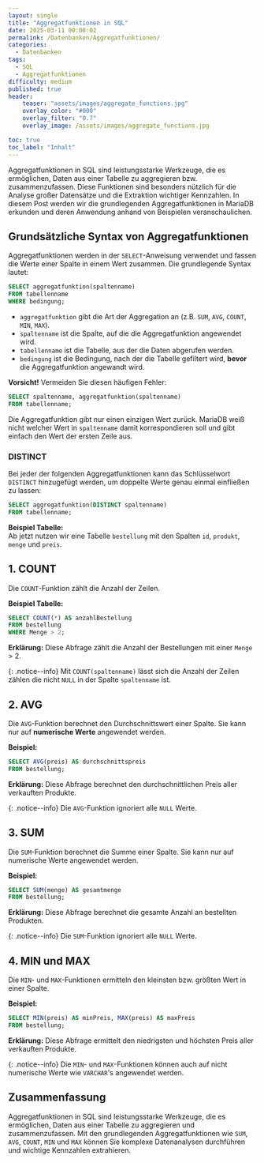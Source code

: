 ```yaml
---
layout: single
title: "Aggregatfunktionen in SQL"
date: 2025-03-11 00:00:02
permalink: /Datenbanken/Aggregatfunktionen/
categories:
  - Datenbanken
tags:
  - SQL
  - Aggregatfunktionen
difficulty: medium
published: true
header:
    teaser: "assets/images/aggregate_functions.jpg"
    overlay_color: "#000"
    overlay_filter: "0.7"
    overlay_image: /assets/images/aggregate_functions.jpg

toc: true
toc_label: "Inhalt"
---
```


Aggregatfunktionen in SQL sind leistungsstarke Werkzeuge, die es ermöglichen, Daten aus einer Tabelle zu aggregieren bzw. zusammenzufassen. Diese Funktionen sind besonders nützlich für die Analyse großer Datensätze und die Extraktion wichtiger Kennzahlen. In diesem Post werden wir die grundlegenden Aggregatfunktionen in MariaDB erkunden und deren Anwendung anhand von Beispielen veranschaulichen.

## Grundsätzliche Syntax von Aggregatfunktionen
Aggregatfunktionen werden in der `SELECT`-Anweisung verwendet und fassen die Werte einer Spalte in einem Wert zusammen. Die grundlegende Syntax lautet:

```sql
SELECT aggregatfunktion(spaltenname)
FROM tabellenname
WHERE bedingung;
```

- `aggregatfunktion` gibt die Art der Aggregation an (z.B. `SUM`, `AVG`, `COUNT`, `MIN`, `MAX`).
- `spaltenname` ist die Spalte, auf die die Aggregatfunktion angewendet wird.
- `tabellenname` ist die Tabelle, aus der die Daten abgerufen werden. 
- `bedingung` ist die Bedingung, nach der die Tabelle gefiltert wird, **bevor** die Aggregatfunktion angewandt wird.

**Vorsicht!**
Vermeiden Sie diesen häufigen Fehler:

```sql
SELECT spaltenname, aggregatfunktion(spaltenname)
FROM tabellenname;
```

Die Aggregatfunktion gibt nur einen einzigen Wert zurück. MariaDB weiß nicht welcher Wert in `spaltenname` damit korrespondieren soll und gibt einfach den Wert der ersten Zeile aus.

### DISTINCT
Bei jeder der folgenden Aggregatfunktionen kann das Schlüsselwort `DISTINCT` hinzugefügt werden, um doppelte Werte genau einmal einfließen zu lassen:

```sql
SELECT aggregatfunktion(DISTINCT spaltenname)
FROM tabellenname;
```

**Beispiel Tabelle:**  
Ab jetzt nutzen wir eine Tabelle `bestellung` mit den Spalten `id`, `produkt`, `menge` und `preis`.

## 1. COUNT
Die `COUNT`-Funktion zählt die Anzahl der Zeilen. 

**Beispiel Tabelle:**
```sql
SELECT COUNT(*) AS anzahlBestellung
FROM bestellung
WHERE Menge > 2;
```
**Erklärung:** Diese Abfrage zählt die Anzahl der Bestellungen mit einer `Menge` > 2.

{: .notice--info}
Mit `COUNT(spaltenname)` lässt sich die Anzahl der Zeilen zählen die nicht `NULL` in der Spalte `spaltenname` ist.

## 2. AVG
Die `AVG`-Funktion berechnet den Durchschnittswert einer Spalte. Sie kann nur auf **numerische Werte** angewendet werden.

**Beispiel:**
```sql
SELECT AVG(preis) AS durchschnittspreis
FROM bestellung;
```
**Erklärung:** Diese Abfrage berechnet den durchschnittlichen Preis aller verkauften Produkte.

{: .notice--info}
Die `AVG`-Funktion ignoriert alle `NULL` Werte.

## 3. SUM
Die `SUM`-Funktion berechnet die Summe einer Spalte. Sie kann nur auf numerische Werte angewendet werden.

**Beispiel:**
```sql
SELECT SUM(menge) AS gesamtmenge
FROM bestellung;
```
**Erklärung:** Diese Abfrage berechnet die gesamte Anzahl an bestellten Produkten.

{: .notice--info}
Die `SUM`-Funktion ignoriert alle `NULL` Werte.

## 4. MIN und MAX
Die `MIN`- und `MAX`-Funktionen ermitteln den kleinsten bzw. größten Wert in einer Spalte.

**Beispiel:**
```sql
SELECT MIN(preis) AS minPreis, MAX(preis) AS maxPreis
FROM bestellung;
```
**Erklärung:** Diese Abfrage ermittelt den niedrigsten und höchsten Preis aller verkauften Produkte.

{: .notice--info}
Die `MIN`- und `MAX`-Funktionen können auch auf nicht numerische Werte wie `VARCHAR`'s angewendet werden.

## Zusammenfassung
Aggregatfunktionen in SQL sind leistungsstarke Werkzeuge, die es ermöglichen, Daten aus einer Tabelle zu aggregieren und zusammenzufassen. Mit den grundlegenden Aggregatfunktionen wie `SUM`, `AVG`, `COUNT`, `MIN` und `MAX` können Sie komplexe Datenanalysen durchführen und wichtige Kennzahlen extrahieren.